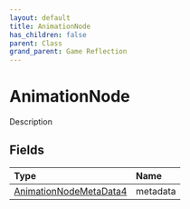 ```yaml
---
layout: default
title: AnimationNode
has_children: false
parent: Class
grand_parent: Game Reflection
---
```

# AnimationNode
Description 

## Fields

| Type | Name |
|:----------|:--------------|
| [AnimationNodeMetaData4](/riftbreaker-wiki/docs/game-reflection/components/animation_node_meta_data4/) | metadata |

